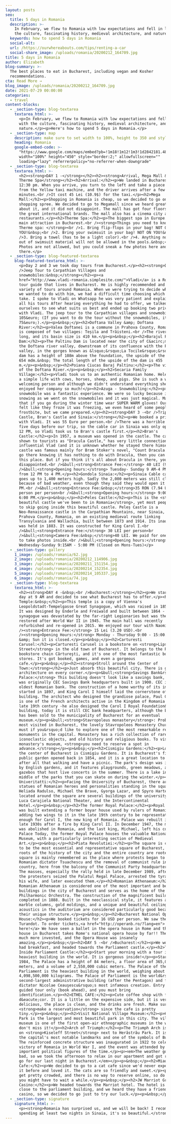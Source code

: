 ```yaml
---
layout: posts
seo:
  title: 5 days in Romania
  description: >-
    In February, we flew to Romania with low expectations and fell in love with
    the culture, fascinating history, medieval architecture, and nature.
  keywords: how to spend 5 days in Romania
  social-alt:
  url: /https://ourwhereabouts.com/tips/renting-a-car
  social-share_image: /uploads/romania/20200212_164709.jpg
title: 5 days in Romania
author: Elizabeth
blog-summary: >-
  The best places to eat in Bucharest, including vegan and Kosher
  recommendations.
cta: Read More →
blog_image: /uploads/romania/20200212_164709.jpg
date: 2021-07-29 00:00:00
categories:
  - travel
content-blocks:
  - _section-type: blog-textarea
    textarea_html: >-
      <p>In February, we flew to Romania with low expectations and fell in love
      with the culture, fascinating history, medieval architecture, and
      nature.</p><p>Here's how to spend 5 days in Romania.</p>
  - _section-type: map
    description: make sure to set width to 100%, height to 350 and style to border 2
    heading: Romania
    google-embed-code: >-
      "https://www.google.com/maps/embed?pb=!1m18!1m12!1m3!1d2842181.482479886!2d22.776859946219375!3d45.919949242151446!2m3!1f0!2f0!3f0!3m2!1i1024!2i768!4f13.1!3m3!1m2!1s0x40b1ff26958976c3%3A0x84ef4f92a804b194!2sRomania!5e0!3m2!1sen!2sus!4v1662127055834!5m2!1sen!2sus"
      width="100%" height="450" style="border:2;" allowfullscreen=""
      loading="lazy" referrerpolicy="no-referrer-when-downgrade"
  - _section-type: blog-textarea
    textarea_html: >-
      <h2><strong>DAY 1 -</strong></h2><h2><strong>Arrival, Mega Mall &amp;
      Therme Spa</strong></h2><h2>Arrival:</h2><p>We landed in Bucharest at
      12:30 pm. When you arrive, you turn to the left and take a piece of paper
      from the Yellow taxi machine, and the driver arrives after a few
      minutes.<br />It cost 45 Lei (10.9$) for the taxi.</p><h2>Mega
      Mall:</h2><p>Shopping in Romania is cheap, so we decided to go on a
      shopping spree. We decided to go to Megamall since we heard great things
      about it, and it did not disappoint. The mall has got four floors with all
      the great international brands. The mall also has a cinema city and many
      restaurants.</p><h2>Therme Spa:</h2><p>The biggest spa in Europe. It's the
      main attraction in Bucharest.<br /><strong>Things you need to know about
      Therme spa: </strong><br />1. Bring flip-flops in your bag! NOT ON
      YOU!&nbsp;<br />2. Bring your swimsuit in your bag! NOT ON YOU!&nbsp;<br
      />3. Bring a towel (has to be a light color).<br />4. Anything not made
      out of swimsuit material will not be allowed in the pools.&nbsp;<br />5.
      Photos are not allowed, but you could sneak a few photos here and
      there.</p>
  - _section-type: blog-featured-textarea
    blog-featured-textarea_html: >-
      <p>Day 2 and 3 we took day tours from Bucharest.</p><h2><strong>DAY 2 -<br
      />Jeep Tour to Carpathian Villages and
      snowmobiles:&nbsp;</strong></h2><p><a
      href="http://www.vladi-romania.simplesite.com/">Vladi</a> is a Romanian
      tour guide that lives in Bucharest. He is highly recommended and offers a
      variety of tours around Romania. When we were trying to decide which tour
      we wanted to do with him, we had a difficult time choosing which tour to
      take. I spoke to Vladi on Whatsapp he was very patient and explained about
      all his tours After hearing everything he had to offer, we talked between
      ourselves to see what suits us best and ended up booking two private tours
      with Vladi. The jeep tour to the Carpathian villages and snowmobiles cost
      105&euro; (If you want to do the tour without the snowmobiles, it costs
      75&euro;).</p><p>&nbsp;</p><h2>Doftana Valley &amp; Doftana
      River:</h2><p>Valea Doftanei is a commune in Prahova County, Romania. It
      is composed of two villages: Teșila and Trăisteni.<br />The river is 51km
      long, and its basin size is 410 km.</p><p>&nbsp;</p><h2>Barajul Paltinu
      Dam:</h2><p>The Paltinu Dam is located near the city of C&acirc;mpina, on
      the Doftana river valley, downstream of its confluence with the Păltinoasa
      valley, in the gorges known as &lsquo;&rsquo;La Tocile&rsquo;&rsquo;. The
      dam has a height of 108m above the foundation, the upside of the dam being
      654 mdm.&nbsp; The total length of the upside of the dam is 455
      m.</p><p>&nbsp;</p><h2>Poiana Ciucas Baraj Paltinu:</h2><p>The viewpoint
      of the Doftana River.</p><p>&nbsp;</p><h2>Secaria Family
      Village:</h2><p>Vladi took us to an authentic Romanian home. Helena lives
      a simple life with cows, horses, sheep, and pigs. She is such a warm,
      welcoming person and although we didn't understand everything she said we
      enjoyed her company so much!</p><h2>Azuga - Snowmobiling:</h2><p>The
      snowmobile was a fantastic experience. We were so lucky because it started
      snowing as we went on the snowmobiles and it was just magical. Make sure
      that if you go during the winter time wear SUPER WARM gloves! Our hands
      felt like they froze it was freezing, we even heard of some people who got
      frostbite, but we came prepared.</p><h2><strong>DAY 3 -<br />Trip to Peles
      Castle, Bran's Castle and Sinaia:</strong></h2><p>We booked a private tour
      with Vladi. It was 55 Euro per person.<br />There was a horrible storm
      five days before our trip, so the cable car in Sinaia was only opening at
      12 PM, so Vladi took us to Bran's castle first.</p><h2>Bran's
      Castle:</h2><p>In 1957, a museum was opened in the castle. The castle,
      shown to tourists as "Dracula Castle," has very little connection to the
      influential Vlad (and it is unknown whether he stayed there himself). The
      castle was famous mainly for Bram Stoker's novel, "Count Dracula." If you
      go there knowing it has nothing to do with Dracula, then you can enjoy
      this place. But if you think it's all about Dracula in there, you will be
      disappointed.<br />&bull;<strong>Entrance Fee:</strong> 40 LEI (9 USD).<br
      />&bull;<strong>Opening hours:</strong> Tuesday- Sunday 9 AM-4 PM. Mondays
      from 12 PM to 4 PM.</p><h2>Gondola Sinaia:</h2><p>Sinaia Cable car that
      goes up to 1,400 meters high. Sadly the 2,000 meters was still closed
      because of bad weather, even though they said they would open it at 12
      PM.<br />&bull;<strong>Entrance Fee:&nbsp;</strong>35 RON (7.94 USD) per
      person per person<br />&bull;<strong>Opening hours:</strong> 9:00 AM -
      6:00 PM.</p><p>&nbsp;</p><h2>Peles Castle:</h2><p>This is the <strong>most
      beautiful castle we've been to in Romania</strong>, yet most people tend
      to skip going inside this beautiful castle. Peleș Castle is a
      Neo-Renaissance castle in the Carpathian Mountains, near Sinaia, in
      Prahova County, Romania, on an existing medieval route linking
      Transylvania and Wallachia, built between 1873 and 1914. Its inauguration
      was held in 1883. It was constructed for King Carol I.<br
      />&bull;<strong>Entrance Fee:</strong> 30 LEI per person<br
      />&bull;<strong>Camera Fee:&nbsp;</strong>40 LEI. We paid for one camera
      to take photos inside.<br />&bull;<strong>Opening hours:</strong>
      Wednesday-Sunday 9:15AM - 5:00 PM (Closed on Mons-Tues)</p>
  - _section-type: gallery
    1_image: /uploads/romania/62.jpg
    2_image: /uploads/romania/20200212_114906.jpg
    3_image: /uploads/romania/20200211_151154.jpg
    4_image: /uploads/romania/20200214_152354.jpg
    5_image: /uploads/romania/20200214_105337.jpg
    6_image: /uploads/romania/74.jpg
  - _section-type: blog-textarea
    textarea_html: >-
      <h2><strong>DAY 4 -&nbsp;<br />Bucharest:</strong></h2><p>We started our
      day at 9 AM and decided to see what Bucharest has to offer.</p><h2>Coral
      Temple:&nbsp;</h2><p>This temple is a copy of Vienna's
      Leopoldstadt-Tempelgasse Great Synagogue, which was raised in 1855-1858.
      It was designed by Enderle and Freiwald and built between 1864 - 1866. The
      synagogue was devastated by the far-right Legionaries but was then
      restored after World War II in 1945. The main hall was recently
      refurbished and re-opened in 2015. We enjoyed our tour with Naomi.<br
      />​​​​​<strong>Entrance Fee:</strong> 15 Lei (3.20 USD).<br
      /><strong>Opening Hours:</strong> Monday - Thursday 9:00 - 15:00. On Sat
      &amp; Sun it is closed.</p><p>&nbsp;</p><h2>Carturesti
      Carusel:</h2><p>Carturesti Carusel is a bookstore on <strong>Lipscani 55
      Street</strong> in the old town of Bucharest. It belongs to the Romanian
      bookstore chain Cărtureşti, and it's one of the most fantastic books
      stores. It's got booked, games, and even a gorgeous
      cafe.</p><p>&nbsp;</p><h2><strong>Stroll around the Center of
      Town:</strong></h2><p>Just absorb this beautiful city. There is great
      architecture on every corner.</p><p>&bull;<strong>Savings Bank&rsquo;s
      Palace:</strong> This building doesn't look like a savings bank, but it
      was originally CEC Savings Bank headquarters built in 1900. CEC is the
      oldest Romanian bank. The construction of a home worthy of its importance
      started in 1897, and King Carol I himself laid the cornerstone of the new
      building. The architect who designed the grandiose palace, Paul Gottereau,
      is one of the French architects active in the Kingdom of Romania in the
      late 19th century -he also designed the Carol I Royal Foundation&rsquo;s
      building, today it is still CEC bank headquarters, although the building
      has been sold to the municipality of Bucharest for an eventual
      museum.</p><p>&bull;<strong>Stavropoleus monastery</strong>: Probably the
      most visited in Bucharest, the lovely Stavropoleos Monastery Church is a
      must if you&rsquo;d like to explore one of the most remarkable religious
      monuments in the capital. Monastery has a rich collection of rare icons,
      iconoclastic objects, and old history and religious books. To visit the
      monastery's museum, <strong>you need to reserve a spot in
      advance.</strong></p><p>&nbsp;</p><h2>Cismigiu Gardens:</h2><p>Located in
      the center of Bucharest is Cismigiu Gardens. It is Bucharest's first
      public garden opened back in 1854, and it is a great location to relax
      after all that walking and have a picnic. The park's design was inspired
      by English gardens, and it features playgrounds, green meadows, and
      gazebos that host live concerts in the summer. There is a lake in the
      middle of the parks that you can skate on during the winter.</p><h2>Piata
      Univeritatti:</h2><p>Facing the University of Bucharest, there are four
      statues of Romanian heroes and personalities standing in the square: Ion
      Heliada Radulso, Michael the Brave, Gyorga Lazar, and Spyro Harte. Also
      located around the square are several buildings of the university, the Ion
      Luca Carajiela National Theater, and the Intercontinental
      Hotel.</p><p>&nbsp;</p><h2>The former Royal Palace:</h2><p>Royal Palace
      was built extending a former boyar house used by rulers of Romania by
      adding two wings to it in the late 19th century to be representative
      enough for Carol I, the new king of Romania. Palace was rebuilt in the
      late 1930s after a fire by King Carol II. In December 1947, the monarchy
      was abolished in Romania, and the last king, Michael, left his country the
      Palace Today, the former Royal Palace houses the valuable National Art
      Museum, with a particularly interesting section of Medieval
      Art.</p><p>&nbsp;</p><h2>Piata Revolutiei:</h2><p>The square is considered
      to be the most essential and representative square of Bucharest, where the
      roots of the history of the city and the entire country are rooted; the
      square is mainly remembered as the place where protests began to topple
      Romanian dictator Tsuachescu and the removal of communist rule in the
      country, here from the balcony of the Communist Party headquarters today
      The masses, especially the rally held in late December 1989, after which
      the protesters seized the Palatul Regal Palace, arrested the tyrant and
      his wife, and later executed them.</p><h2>Romanian Athenaeum:</h2><p>The
      Romanian Athenaeum is considered one of the most important and beautiful
      buildings in the city of Bucharest and serves as the home of the Bucharest
      Philharmonic Orchestra. The construction of the magnificent building was
      completed in 1888. Built in the neoclassical style, it features a porch of
      marble columns, gold moldings, and a unique and beautiful ceiling. The
      acoustics in the auditorium are considered particularly good because of
      their unique structure.</p><p>&nbsp;</p><h2>Bucharest National Opera
      House:</h2><p>We booked tickets for 16 USD per person. We saw the Opera
      Turandot. To order tickets,<a href="http://operanb.ro/?lang=en"> click
      here!</a> We have seen a ballet in the opera house in Rome and the opera
      house in Bucharest takes Rome's national opera house by far!! The show was
      much more invested, and the Opera House was insanely
      amazing.</p><p>&nbsp;</p><h2>DAY 5 -<br />Bucharest:</h2><p>We woke up,
      had breakfast, and headed towards the Parliament castle.</p><h2>Tour
      Inside Parliament Castle:</h2><p>Start your morning with a tour in the
      heaviest building in the world. It is gorgeous inside!</p><p>Starting in
      1984, The Palace has a height of 84 meters, a floor area of 365,000 square
      meters, and a volume of 2,550,000 cubic meters. The Palace of the
      Parliament is the heaviest building in the world, weighing about
      4,098,500,000 kilograms. The Palace of Parliament is the world&rsquo;s
      second-largest administrative building (after the Pentagon) and former
      dictator Nicolae Ceauşescu&rsquo;s most infamous creation. Entry is a
      guided tour only (book ahead), and you must bring
      identification.</p><h2>ETHEL CAFE:</h2><p>Cute coffee shop with fantastic
      d&eacute;cor. It is a little on the expensive side, but it is very
      delicious, the place is clean, and the drinks are fresh. Make sure to
      <strong>make a reservation</strong> since the cafe is pretty
      tiny.</p><p>&nbsp;</p><h2>Visit National Village Museum:</h2><p>Heratrau
      Park is the largest and most beautiful park in this city. The village
      museum is one of the first open-air ethnographic museums in the world, so
      don't miss it!</p><h2>Arch of Triumph:</h2><p>The Triumph Arch is located
      on <strong>Kiseleff Street</strong> next to Herăstrău Park. It is one of
      the capital's most notable landmarks and one of the symbols of Bucharest.
      The reinforced concrete structure was inaugurated in 1922 to celebrate the
      victory of Romania in World War I, and the event was attended by the most
      important political figures of the time.</p><p><em>The weather got pretty
      bad, so we took the afternoon to relax in our apartment and got ready to
      go for our last night in Bucharest.</em></p><p>&nbsp;</p><h2>Miau
      Cafe:</h2><p>We decided to go to a cat cafe since we'd never experienced
      it before and loved it. The cats are so friendly and sweet.</p><p>It does
      get pretty crowded, and there is no way to reserve online, so do know that
      you might have to wait a while.</p><p>&nbsp;</p><h2>JW Marriot Grand
      Casino:</h2><p>We headed towards the Marriot hotel. The hotel is located
      close to the parliament building, and we heard they have a friendly
      casino, so we decided to go just to try our luck.</p><p>&nbsp;</p>
  - _section-type: signature
    signature_html: >-
      <p><strong>Romania has surprised us, and we will be back! I recommend
      spending at least two nights in Sinaia, it's so beautiful.</strong></p>
---
```

